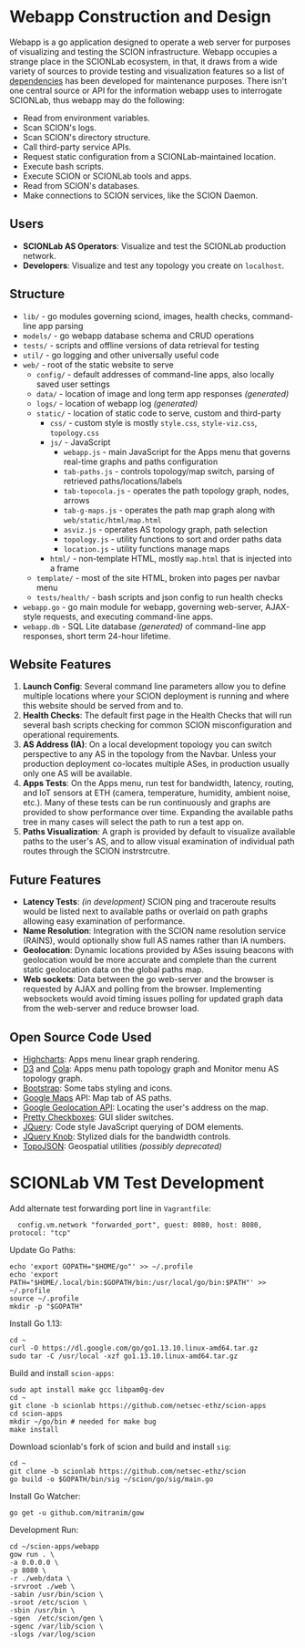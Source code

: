 # Webapp Construction and Design
Webapp is a go application designed to operate a web server for purposes of visualizing and testing the SCION infrastructure. Webapp occupies a strange place in the SCIONLab ecosystem, in that, it draws from a wide variety of sources to provide testing and visualization features so a list of [dependencies](dependencies.md) has been developed for maintenance purposes. There isn't one central source or API for the information webapp uses to interrogate SCIONLab, thus webapp may do the following:

* Read from environment variables.
* Scan SCION's logs.
* Scan SCION's directory structure.
* Call third-party service APIs.
* Request static configuration from a SCIONLab-maintained location.
* Execute bash scripts.
* Execute SCION or SCIONLab tools and apps.
* Read from SCION's databases.
* Make connections to SCION services, like the SCION Daemon.

## Users
* **SCIONLab AS Operators**: Visualize and test the SCIONLab production network.
* **Developers**: Visualize and test any topology you create on `localhost`.

## Structure
* `lib/` - go modules governing sciond, images, health checks, command-line app parsing
* `models/` - go webapp database schema and CRUD operations
* `tests/` - scripts and offline versions of data retrieval for testing
* `util/` - go logging and other universally useful code
* `web/` - root of the static website to serve
    * `config/` - default addresses of command-line apps, also locally saved user settings
    * `data/` - location of image and long term app responses *(generated)*
    * `logs/` - location of webapp log *(generated)*
    * `static/` - location of static code to serve, custom and third-party
        * `css/` - custom style is mostly `style.css`, `style-viz.css`, `topology.css`
        * `js/` - JavaScript
            * `webapp.js` - main JavaScript for the Apps menu that governs real-time graphs and paths configuration
            * `tab-paths.js` - controls topology/map switch, parsing of retrieved paths/locations/labels
            * `tab-topocola.js` - operates the path topology graph, nodes, arrows
            * `tab-g-maps.js` - operates the path map graph along with `web/static/html/map.html`
            * `asviz.js` - operates AS topology graph, path selection
            * `topology.js` - utility functions to sort and order paths data
            * `location.js` - utility functions manage maps
        * `html/` - non-template HTML, mostly `map.html` that is injected into a frame
    * `template/` - most of the site HTML, broken into pages per navbar menu
    * `tests/health/` - bash scripts and json config to run health checks
* `webapp.go` - go main module for webapp, governing web-server, AJAX-style requests, and executing command-line apps.
* `webapp.db` - SQL Lite database *(generated)* of command-line app responses, short term 24-hour lifetime.

## Website Features
1. **Launch Config**: Several command line parameters allow you to define multiple locations where your SCION deployment is running and where this website should be served from and to.
1. **Health Checks**: The default first page in the Health Checks that will run several bash scripts checking for common SCION misconfiguration and operational requirements.
1. **AS Address (IA)**: On a local development topology you can switch perspective to any AS in the topology from the Navbar. Unless your production deployment co-locates multiple ASes, in production usually only one AS will be available.
1. **Apps Tests**: On the Apps menu, run test for bandwidth, latency, routing, and IoT sensors at ETH (camera, temperature, humidity, ambient noise, etc.). Many of these tests can be run continuously and graphs are provided to show performance over time. Expanding the available paths tree in many cases will select the path to run a test app on.
1. **Paths Visualization**: A graph is provided by default to visualize available paths to the user's AS, and to allow visual examination of individual path routes through the SCION instrstrcutre.

## Future Features
* **Latency Tests**: *(in development)* SCION ping and traceroute results would be listed next to available paths or overlaid on path graphs allowing easy examination of performance.
* **Name Resolution**: Integration with the SCION name resolution service (RAINS), would optionally show full AS names rather than IA numbers.
* **Geolocation**: Dynamic locations provided by ASes issuing beacons with geolocation would be more accurate and complete than the current static geolocation data on the global paths map.
* **Web sockets**: Data between the go web-server and the browser is requested by AJAX and polling from the browser. Implementing websockets would avoid timing issues polling for updated graph data from the web-server and reduce browser load.

## Open Source Code Used
* [Highcharts](https://www.highcharts.com/): Apps menu linear graph rendering.
* [D3](https://d3js.org/) and [Cola](https://ialab.it.monash.edu/webcola/): Apps menu path topology graph and Monitor menu AS topology graph.
* [Bootstrap](https://getbootstrap.com/): Some tabs styling and icons.
* [Google Maps](https://developers.google.com/maps/documentation) API: Map tab of AS paths.
* [Google Geolocation API](https://developers.google.com/maps/documentation/geolocation/): Locating the user's address on the map.
* [Pretty Checkboxes](https://lokesh-coder.github.io/pretty-checkbox/): GUI slider switches.
* [JQuery](https://jquery.com/): Code style JavaScript querying of DOM elements.
* [JQuery Knob](http://anthonyterrien.com/demo/knob/): Stylized dials for the bandwidth controls.
* [TopoJSON](https://github.com/topojson/topojson): Geospatial utilities *(possibly deprecated)*

# SCIONLab VM Test Development

Add alternate test forwarding port line in `Vagrantfile`:
```
  config.vm.network "forwarded_port", guest: 8080, host: 8080, protocol: "tcp"
```

Update Go Paths:
```shell
echo 'export GOPATH="$HOME/go"' >> ~/.profile
echo 'export PATH="$HOME/.local/bin:$GOPATH/bin:/usr/local/go/bin:$PATH"' >> ~/.profile
source ~/.profile
mkdir -p "$GOPATH"
```

Install Go 1.13:
```shell
cd ~
curl -O https://dl.google.com/go/go1.13.10.linux-amd64.tar.gz
sudo tar -C /usr/local -xzf go1.13.10.linux-amd64.tar.gz
```

Build and install `scion-apps`:
```shell
sudo apt install make gcc libpam0g-dev
cd ~
git clone -b scionlab https://github.com/netsec-ethz/scion-apps
cd scion-apps
mkdir ~/go/bin # needed for make bug
make install
```

Download scionlab's fork of scion and build and install `sig`:
```shell
cd ~
git clone -b scionlab https://github.com/netsec-ethz/scion
go build -o $GOPATH/bin/sig ~/scion/go/sig/main.go
```

Install Go Watcher:
```shell
go get -u github.com/mitranim/gow 
```

Development Run:
```shell
cd ~/scion-apps/webapp
gow run . \
-a 0.0.0.0 \
-p 8080 \
-r ./web/data \
-srvroot ./web \
-sabin /usr/bin/scion \
-sroot /etc/scion \
-sbin /usr/bin \
-sgen  /etc/scion/gen \
-sgenc /var/lib/scion \
-slogs /var/log/scion
```
